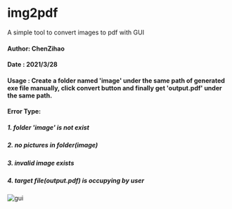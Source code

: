 # img2pdf
A simple tool to convert images to pdf with GUI
#### Author: ChenZihao
#### Date  : 2021/3/28
#### Usage : Create a folder named 'image' under the same path of generated exe file manually, click convert button and finally get 'output.pdf' under the same path.
#### Error Type:
##### 1. folder 'image' is not exist
##### 2. no pictures in folder(image)
##### 3. invalid image exists
##### 4. target file(output.pdf) is occupying by user
![gui]("https://raw.githubusercontent.com/czhiemma/img2pdf/main/GUI.jpg")
